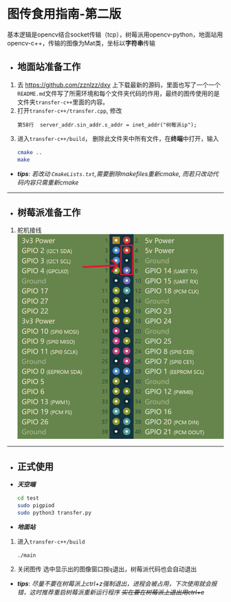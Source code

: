 # 图传食用指南-第二版 #
基本逻辑是opencv结合socket传输（tcp），树莓派用opencv-python，地面站用opencv-c++，传输的图像为Mat类，坐标以**字符串**传输

+ ## 地面站准备工作 ## 
1. 去 <https://github.com/zznlzz/dxy>  上下载最新的源码，里面也写了一个一个`README.md`文件写了所需环境和每个文件夹代码的作用，最终的图传使用的是文件夹`transfer-c++`里面的内容。
2. 打开`transfer-c++/transfer.cpp`, 修改
   ```
   第58行  server_addr.sin_addr.s_addr = inet_addr("树莓派ip");
   ```
3. 进入`transfer-c++/build`， 删除此文件夹中所有文件，在**终端**中打开，输入
    ```bash
    cmake ..
    make
    ```
+ ***tips***: *若改动 `CmakeLists.txt`,需要删除makefiles重新cmake, 而若只改动代码内容只需重新cmake*
---
+ ## 树莓派准备工作 ## 
1. 舵机接线
![本地路径](1.png "树莓派引脚图")
---
+ ## 正式使用 ##
+ ***天空端***
   ```bash
   cd test
   sudo pigpiod
   sudo python3 transfer.py
   ```
+ ***地面站***
1. 进入`transfer-c++/build`
    ```bash
    ./main
    ```
2. 关闭图传
   选中显示出的图像窗口按`q`退出，树莓派代码也会自动退出
+ ***tips***: *尽量不要在树莓派上ctrl+z强制退出，进程会被占用，下次使用就会报错，这时推荐重启树莓派重新运行程序 ~~实在要在树莓派上退出用ctrl+c~~*  